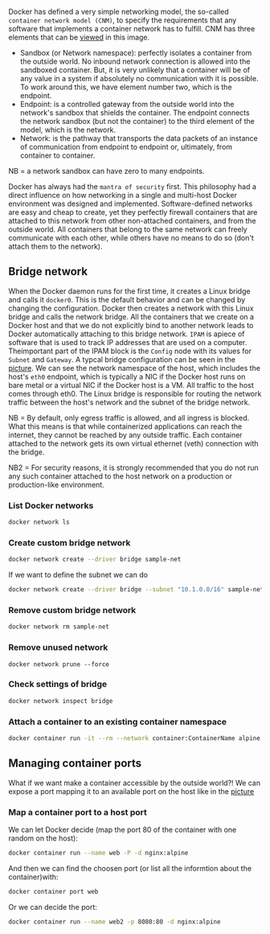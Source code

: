 Docker has defined a very simple networking model, the so-called `container network model (CNM)`, to specify the requirements that any software that implements a container network has to fulfill.
CNM has three elements that can be [viewed](https://prnt.sc/uis6me) in this image.
- Sandbox (or Network namespace): perfectly isolates a container from the outside world. No inbound network connection is allowed into the sandboxed container. But, it is very unlikely that a container will be of any value in a system if absolutely no communication with it is possible. To work around this, we have element number two, which is the endpoint.
- Endpoint: is a controlled gateway from the outside world into the
network's sandbox that shields the container. The endpoint connects the network sandbox (but not the container) to the third element of the model, which is the network.
- Network: is the pathway that transports the data packets of an
instance of communication from endpoint to endpoint or, ultimately, from
container to container.

NB = a network sandbox can have zero to many endpoints.

Docker has always had the `mantra of security` first. This philosophy had a direct influence on how networking in a single and multi-host Docker environment was designed and implemented. Software-defined networks are easy and cheap to create, yet they perfectly firewall containers that are attached to this network from other non-attached containers, and from the outside world. All containers that belong to the same network can freely
communicate with each other, while others have no means to do so (don't attach them to the network).

## Bridge network
When the Docker daemon runs for the first time, it creates a Linux bridge and calls it `docker0`. This is the default behavior and can be changed by changing the configuration. Docker then creates a network with this Linux bridge and calls the network bridge. All the containers that we create on a Docker host and that we do not explicitly bind to another
network leads to Docker automatically attaching to this bridge network.
`IPAM` is apiece of software that is used to track IP addresses that are used on a computer. Theimportant part of the IPAM block is the `Config` node with its values for `Subnet` and `Gateway`.
A typcal bridge configuration can be seen in the [picture](https://prnt.sc/uj0e8h). We can see the network namespace of the host, which includes
the host's `eth0` endpoint, which is typically a NIC if the Docker host runs on bare metal or a virtual NIC if the Docker host is a VM. All traffic to the host comes through eth0. The Linux bridge is responsible for routing the network traffic between the host's network and
the subnet of the bridge network.

NB = By default, only egress traffic is allowed, and all ingress is blocked. What this means is that while containerized applications can reach the internet, they cannot be reached by any outside traffic. Each container attached to the network gets its own virtual ethernet (veth)
connection with the bridge.

NB2 = For security reasons, it is strongly recommended that you do not run any such container attached to the host network on a production or production-like environment.

### List Docker networks
```sh
docker network ls
```
### Create custom bridge network
```sh
docker network create --driver bridge sample-net
```
If we want to define the subnet we can do
```sh
docker network create --driver bridge --subnet "10.1.0.0/16" sample-net
```
### Remove custom bridge network
```sh
docker network rm sample-net
```
### Remove unused network
```
docker network prune --force
```
### Check settings of bridge 
```sh
docker network inspect bridge
```
### Attach a container to an existing container namespace
```sh
docker container run -it --rm --network container:ContainerName alpine:latest /bin/sh
```

## Managing container ports
What if we want make a container accessible by the outside world?! We can expose a port mapping it to an available port on the host like in the [picture](https://prnt.sc/uj0rqd)

### Map a container port to a host port
We can let Docker decide (map the port 80 of the container with one random on the host): 
```sh
docker container run --name web -P -d nginx:alpine
```
And then we can find the choosen port (or list all the informtion about the container)with:
```sh
docker container port web
```
Or we can decide the port:
```sh
docker container run --name web2 -p 8080:80 -d nginx:alpine
```

